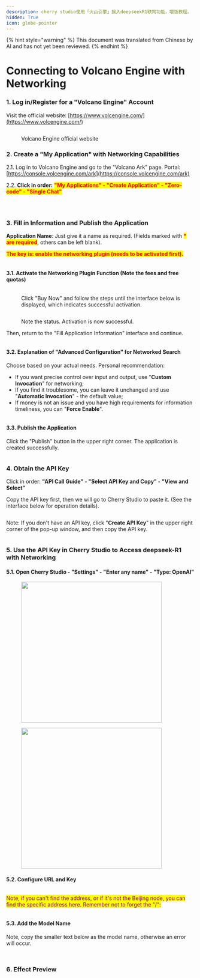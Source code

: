 ```yaml
---
description: cherry studio使用「火山引擎」接入deepseekR1联网功能，喂饭教程。
hidden: True
icon: globe-pointer
---
```


{% hint style="warning" %}
This document was translated from Chinese by AI and has not yet been reviewed.
{% endhint %}

# Connecting to Volcano Engine with Networking

### 1. Log in/Register for a "Volcano Engine" Account <a href="#rclz7" id="rclz7"></a>

Visit the official website: [https://www.volcengine.com/](https://www.volcengine.com/)

<figure><img src="../.gitbook/assets/image (51).png" alt=""><figcaption><p>Volcano Engine official website</p></figcaption></figure>

### 2. Create a "My Application" with Networking Capabilities <a href="#gvzaa" id="gvzaa"></a>

2.1. Log in to Volcano Engine and go to the "Volcano Ark" page. Portal: [https://console.volcengine.com/ark](https://console.volcengine.com/ark)

2.2. **Click in order:** <mark style="color:red;">**"My Applications" - "Create Application" - "Zero-code" - "Single Chat"**</mark>

<figure><img src="../.gitbook/assets/image (53).png" alt=""><figcaption></figcaption></figure>

<figure><img src="../.gitbook/assets/image (54).png" alt=""><figcaption></figcaption></figure>

<figure><img src="../.gitbook/assets/image (71).png" alt=""><figcaption></figcaption></figure>

### 3. Fill in Information and Publish the Application <a href="#zzdfe" id="zzdfe"></a>

**Application Name**: Just give it a name as required. (Fields marked with <mark style="color:red;">**\* are required**</mark>, others can be left blank).

<mark style="color:red;">**The key is: enable the networking plugin (needs to be activated first).**</mark>

<figure><img src="../.gitbook/assets/image (56).png" alt=""><figcaption></figcaption></figure>

#### 3.1. Activate the Networking Plugin Function (Note the fees and free quotas) <a href="#mwn38" id="mwn38"></a>

<figure><img src="../.gitbook/assets/image (57).png" alt=""><figcaption><p>Click "Buy Now" and follow the steps until the interface below is displayed, which indicates successful activation.</p></figcaption></figure>

<figure><img src="../.gitbook/assets/image (58).png" alt=""><figcaption><p>Note the status. Activation is now successful.</p></figcaption></figure>

Then, return to the "Fill Application Information" interface and continue.

<figure><img src="../.gitbook/assets/image (59).png" alt=""><figcaption></figcaption></figure>

#### 3.2. Explanation of "Advanced Configuration" for Networked Search <a href="#sp6uz" id="sp6uz"></a>

Choose based on your actual needs. Personal recommendation:

*   If you want precise control over input and output, use "**Custom Invocation**" for networking;
*   If you find it troublesome, you can leave it unchanged and use "**Automatic Invocation**" - the default value;
*   If money is not an issue and you have high requirements for information timeliness, you can "**Force Enable**".

<figure><img src="../.gitbook/assets/image (60).png" alt=""><figcaption></figcaption></figure>

#### 3.3. Publish the Application <a href="#fe1gf" id="fe1gf"></a>

Click the "Publish" button in the upper right corner. The application is created successfully.

<figure><img src="../.gitbook/assets/image (61).png" alt=""><figcaption></figcaption></figure>

### 4. Obtain the API Key <a href="#jtqlu" id="jtqlu"></a>

Click in order: **"API Call Guide" - "Select API Key and Copy" - "View and Select"**

Copy the API key first, then we will go to Cherry Studio to paste it. (See the interface below for operation details).

<figure><img src="../.gitbook/assets/image (62).png" alt=""><figcaption></figcaption></figure>

Note: If you don't have an API key, click "**Create API Key**" in the upper right corner of the pop-up window, and then copy the API key.

<figure><img src="../.gitbook/assets/image (63).png" alt=""><figcaption></figcaption></figure>

### 5. Use the API Key in Cherry Studio to Access deepseek-R1 with Networking <a href="#lrefj" id="lrefj"></a>

#### 5.1. Open Cherry Studio - "Settings" - "Enter any name" - "Type: OpenAI" <a href="#dvrbv" id="dvrbv"></a>

<figure><img src="../.gitbook/assets/image (64).png" alt="" width="375"><figcaption></figcaption></figure>

<figure><img src="../.gitbook/assets/image (65).png" alt="" width="375"><figcaption></figcaption></figure>

#### 5.2. Configure URL and Key <a href="#mt8y0" id="mt8y0"></a>

<figure><img src="../.gitbook/assets/image (66).png" alt=""><figcaption></figcaption></figure>

<mark style="color:purple;">Note, if you can't find the address, or if it's not the Beijing node, you can find the specific address here. Remember not to forget the "/":</mark>

<figure><img src="../.gitbook/assets/image (67).png" alt=""><figcaption></figcaption></figure>

#### 5.3. Add the Model Name <a href="#qmh3i" id="qmh3i"></a>

Note, copy the smaller text below as the model name, otherwise an error will occur.

<figure><img src="../.gitbook/assets/image (68).png" alt=""><figcaption></figcaption></figure>

<figure><img src="../.gitbook/assets/image (69).png" alt=""><figcaption></figcaption></figure>

### 6. Effect Preview <a href="#peb2p" id="peb2p"></a>

<figure><img src="../.gitbook/assets/image (70).png" alt=""><figcaption></figcaption></figure>